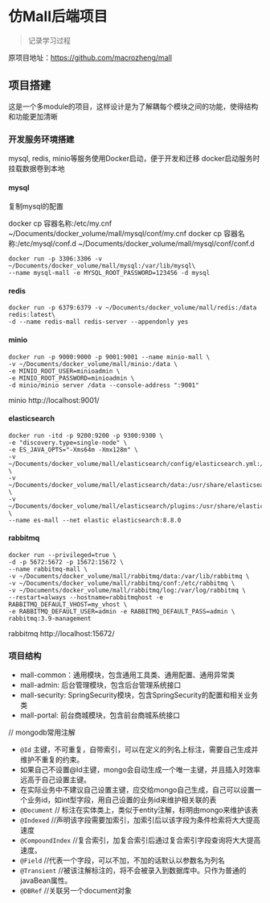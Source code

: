 # 仿Mall后端项目

> 记录学习过程

原项目地址：https://github.com/macrozheng/mall

## 项目搭建

这是一个多module的项目，这样设计是为了解耦每个模块之间的功能，使得结构和功能更加清晰

### 开发服务环境搭建

mysql, redis, minio等服务使用Docker启动，便于开发和迁移
docker启动服务时挂载数据卷到本地

#### mysql

复制mysql的配置

docker cp 容器名称:/etc/my.cnf ~/Documents/docker_volume/mall/mysql/conf/my.cnf
docker cp 容器名称:/etc/mysql/conf.d ~/Documents/docker_volume/mall/mysql/conf/conf.d

```shell
docker run -p 3306:3306 -v ~/Documents/docker_volume/mall/mysql:/var/lib/mysql\ 
--name mysql-mall -e MYSQL_ROOT_PASSWORD=123456 -d mysql
```

#### redis

```shell
docker run -p 6379:6379 -v ~/Documents/docker_volume/mall/redis:/data redis:latest\
-d --name redis-mall redis-server --appendonly yes
```

#### minio

```shell
docker run -p 9000:9000 -p 9001:9001 --name minio-mall \
-v ~/Documents/docker_volume/mall/minio:/data \
-e MINIO_ROOT_USER=minioadmin \
-e MINIO_ROOT_PASSWORD=minioadmin \
-d minio/minio server /data --console-address ":9001"
```

minio
http://localhost:9001/

#### elasticsearch

```shell
docker run -itd -p 9200:9200 -p 9300:9300 \
-e "discovery.type=single-node" \
-e ES_JAVA_OPTS="-Xms64m -Xmx128m" \
-v ~/Documents/docker_volume/mall/elasticsearch/config/elasticsearch.yml:/usr/share/elasticsearch/config/elasticsearch.yml \
-v ~/Documents/docker_volume/mall/elasticsearch/data:/usr/share/elasticsearch/data \
-v ~/Documents/docker_volume/mall/elasticsearch/plugins:/usr/share/elasticsearch/plugins \
--name es-mall --net elastic elasticsearch:8.8.0
```

#### rabbitmq

```shell
docker run --privileged=true \
-d -p 5672:5672 -p 15672:15672 \
--name rabbitmq-mall \
-v ~/Documents/docker_volume/mall/rabbitmq/data:/var/lib/rabbitmq \
-v ~/Documents/docker_volume/mall/rabbitmq/conf:/etc/rabbitmq \
-v ~/Documents/docker_volume/mall/rabbitmq/log:/var/log/rabbitmq \
--restart=always --hostname=rabbitmqhost -e RABBITMQ_DEFAULT_VHOST=my_vhost \ 
-e RABBITMQ_DEFAULT_USER=admin -e RABBITMQ_DEFAULT_PASS=admin \
rabbitmq:3.9-management
```

rabbitmq
http://localhost:15672/

### 项目结构

- mall-common：通用模块，包含通用工具类、通用配置、通用异常类
- mall-admin: 后台管理模块，包含后台管理系统接口
- mall-security: SpringSecurity模块，包含SpringSecurity的配置和相关业务类
- mall-portal: 前台商城模块，包含前台商城系统接口

// mongodb常用注解

* `@Id` 主键，不可重复，自带索引，可以在定义的列名上标注，需要自己生成并维护不重复的约束。
* 如果自己不设置@Id主键，mongo会自动生成一个唯一主键，并且插入时效率远高于自己设置主键。
* 在实际业务中不建议自己设置主键，应交给mongo自己生成，自己可以设置一个业务id，如int型字段，用自己设置的业务id来维护相关联的表
* `@Document`  // 标注在实体类上，类似于entity注解，标明由mongo来维护该表
* `@Indexed`   //声明该字段需要加索引，加索引后以该字段为条件检索将大大提高速度
* `@CompoundIndex`    //复合索引，加复合索引后通过复合索引字段查询将大大提高速度。
* `@Field`     //代表一个字段，可以不加，不加的话默认以参数名为列名
* `@Transient` //被该注解标注的，将不会被录入到数据库中。只作为普通的javaBean属性。
* `@DBRef`    //关联另一个document对象
